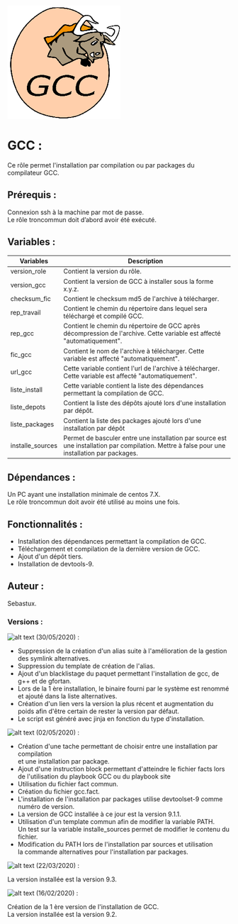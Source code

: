 ![alt text](../../ficscommun/images/gcc.png "Logo GCC")


# **GCC** :

Ce rôle permet l'installation par compilation ou par packages du compilateur GCC.

## **Prérequis** :

Connexion ssh à la machine par mot de passe. <br />
Le rôle troncommun doit d’abord avoir été exécuté. <br />

## **Variables** :

Variables | Description |
-------- | ----------- |
version_role | Contient la version du rôle. |
version_gcc | Contient la version de GCC à installer sous la forme x.y.z. |
checksum_fic | Contient le checksum md5 de l'archive à télécharger. |
rep_travail | Contient le chemin du répertoire dans lequel sera téléchargé et compilé GCC. |
rep_gcc | Contient le chemin du répertoire de GCC après décompression de l'archive. Cette variable est affecté "automatiquement". |
fic_gcc | Contient le nom de l'archive à télécharger. Cette variable est affecté "automatiquement". |
url_gcc | Cette variable contient l'url de l'archive à télécharger.  Cette variable est affecté "automatiquement". |
liste_install | Cette variable contient la liste des dépendances permettant la compilation de GCC. |
liste_depots | Contient la liste des dépôts ajouté lors d'une installation par dépôt. |
liste_packages | Contient la liste des packages ajouté lors d'une installation par dépôt |
installe_sources | Permet de basculer entre une installation par source est une installation par compilation. Mettre à false pour une installation par packages.  |

## **Dépendances** :

Un PC ayant une installation minimale de centos 7.X. <br />
Le rôle troncommun doit avoir été utilisé au moins une fois. <br />

## **Fonctionnalités** :

   - Installation des dépendances permettant la compilation de GCC. <br />
   - Téléchargement et compilation de la dernière version de GCC. <br />
   - Ajout d'un dépôt tiers. <br />
   - Installation de devtools-9. <br />

## **Auteur** :
Sebastux.

### **Versions** :

![alt text](https://img.shields.io/badge/release-v1.2.0-blue.svg "Logo release") (30/05/2020) : <br />
   - Suppression de la création d'un alias suite à l'amélioration de la gestion des symlink alternatives. <br />
   - Suppression du template de création de l'alias. <br />
   - Ajout d'un blacklistage du paquet permettant l'installation de gcc, de g++ et de gfortan. <br />
   - Lors de la 1 ère installation, le binaire fourni par le système est renommé et ajouté dans la liste alternatives. <br />
   - Création d'un lien vers la version la plus récent et augmentation du poids afin d'être certain de rester la version par défaut. <br />
   - Le script est généré avec jinja en fonction du type d'installation. <br />

![alt text](https://img.shields.io/badge/release-v1.1.0-blue.svg "Logo release") (02/05/2020) :
  - Création d'une tache permettant de choisir entre une installation par compilation <br /> et une installation par package. <br />
  - Ajout d'une instruction block permettant d'atteindre le fichier facts lors  <br /> de l'utilisation du playbook GCC ou du playbook site  <br />
  - Utilisation du fichier fact commun.  <br />
  - Création du fichier gcc.fact.  <br />
  - L'installation de l'installation par packages utilise devtoolset-9 comme numéro de version.  <br />
  - La version de GCC installée à ce jour est la version 9.1.1.  <br />
  - Utilisation d'un template commun afin de modifier la variable PATH.  <br />
    Un test sur la variable installe_sources permet de modifier le contenu du fichier.  <br />
  - Modification du PATH lors de l'installation par sources et utilisation <br />
    la commande alternatives pour l'installation par packages. <br />

![alt text](https://img.shields.io/badge/release-v1.0.1-blue.svg "Logo release") (22/03/2020) :

   La version installée est la version 9.3. <br />

![alt text](https://img.shields.io/badge/release-v1.0.0-blue.svg "Logo release") (16/02/2020) :

   Création de la 1 ère version de l'installation de GCC. <br />
   La version installée est la version 9.2.
